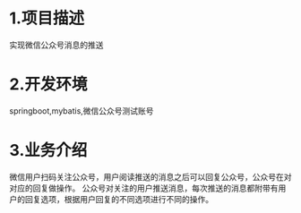1.项目描述
=========
  实现微信公众号消息的推送

2.开发环境
=========
  springboot,mybatis,微信公众号测试账号

3.业务介绍
=========
  微信用户扫码关注公众号，用户阅读推送的消息之后可以回复公众号，公众号在对对应的回复做操作。
  公众号对关注的用户推送消息，每次推送的消息都附带有用户的回复选项，根据用户回复的不同选项进行不同的操作。
